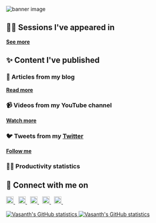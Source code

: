 ![banner image](https://res.cloudinary.com/vsnthdev/image/upload/s--s5eet_Kb--/f_auto,q_auto/v1/GitHub/tepgipgkitarn86v9h8a)

## 👨‍💻 Sessions I've appeared in

<!-- {{slides}} -->

[**See more**](https://slides.vsnth.dev)

## ✨ Content I've published

### 📘 Articles from my blog

<!-- {{articles}} -->

[**Read more**](https://vas.cx/blog)

### 📹 Videos from my YouTube channel

<!-- {{videos}} -->

[**Watch more**](https://vas.cx/videos)

### 🐦 Tweets from my [Twitter](https://vas.cx/twitter)

<!-- {{tweets}} -->

[**Follow me**](https://vas.cx/twitter)

### 👨‍💻 Productivity statistics

<!-- {{todoist}} -->


## 🤝 Connect with me on

<a href="https://vas.cx/twitter" target="_blank" rel="noopener">
    <img width="20" src="https://cdn0.iconfinder.com/data/icons/social-media-2474/128/twitter_social_media_social_media_network-512.png" alt="Twitter">
</a> 
<a href="https://vas.cx/linkedin" target="_blank" rel="noopener">
    <img width="20" src="https://cdn0.iconfinder.com/data/icons/social-media-2474/128/linkedin_linked_interface_media_social_network-512.png" alt="LinkedIn">
</a> 
<a href="https://vas.cx/@discord" target="_blank" rel="noopener">
    <img width="20" src="https://cdn0.iconfinder.com/data/icons/social-media-2474/128/discord_message_interaction_logo_communication-512.png" alt="Discord">
</a> 
<a href="https://vas.cx/gtel">
    <img width="20" src="https://cdn0.iconfinder.com/data/icons/social-media-2474/128/whatsapp_social_media_social_media_network-512.png" alt="WhatsApp">
</a> 
<a href="https://vas.cx/videos" target="_blank" rel="noopener">
    <img width="20" src="https://cdn0.iconfinder.com/data/icons/social-media-2474/128/youtube_logo_social_media_social_media_network-512.png" alt="YouTube">
</a> <br> <br>

<a href="https://vas.cx/github#gh-light-mode-only">
    <img src="https://github-readme-stats.vercel.app/api?username=vsnthdev&count_private=true&show_icons=true&custom_title=GitHub%20Statistics%20%F0%9F%91%A8%E2%80%8D%F0%9F%92%BB&disable_animations=true" alt="Vasanth's GitHub statistics">
</a>
<a href="https://vas.cx/github#gh-dark-mode-only">
    <img src="https://github-readme-stats.vercel.app/api?username=vsnthdev&count_private=true&show_icons=true&custom_title=GitHub%20Statistics%20%F0%9F%91%A8%E2%80%8D%F0%9F%92%BB&disable_animations=true&border_color=475569&bg_color=1A1E23&text_color=B3E3F9&icon_color=00A7E1&title_color=00A7E1" alt="Vasanth's GitHub statistics">
</a>

